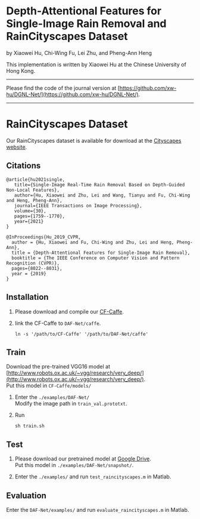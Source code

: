 # Depth-Attentional Features for Single-Image Rain Removal and RainCityscapes Dataset

by Xiaowei Hu, Chi-Wing Fu, Lei Zhu, and Pheng-Ann Heng

This implementation is written by Xiaowei Hu at the Chinese University of Hong Kong.

***

Please find the code of the journal version at [https://github.com/xw-hu/DGNL-Net/](https://github.com/xw-hu/DGNL-Net/).      

***

# RainCityscapes Dataset

Our RainCityscapes dataset is available for download at the [Cityscapes website](https://www.cityscapes-dataset.com/downloads/).

## Citations
```
@article{hu2021single,                    
   title={Single-Image Real-Time Rain Removal Based on Depth-Guided Non-Local Features},                
   author={Hu, Xiaowei and Zhu, Lei and Wang, Tianyu and Fu, Chi-Wing and Heng, Pheng-Ann},               
   journal={IEEE Transactions on Image Processing},              
   volume={30},                
   pages={1759--1770},            
   year={2021}         
}
```
```
@InProceedings{Hu_2019_CVPR,      
  author = {Hu, Xiaowei and Fu, Chi-Wing and Zhu, Lei and Heng, Pheng-Ann},      
  title = {Depth-Attentional Features for Single-Image Rain Removal},      
  booktitle = {The IEEE Conference on Computer Vision and Pattern Recognition (CVPR)},      
  pages={8022--8031},      
  year = {2019}      
}
```
      
## Installation

1. Please download and compile our [CF-Caffe](https://github.com/xw-hu/CF-Caffe).

2. link the CF-Caffe to `DAF-Net/caffe`.

    ```shell
    ln -s '/path/to/CF-Caffe' '/path/to/DAF-Net/caffe'
    ```
  
## Train

Download the pre-trained VGG16 model at [http://www.robots.ox.ac.uk/~vgg/research/very_deep/](http://www.robots.ox.ac.uk/~vgg/research/very_deep/).   
   Put this model in `CF-Caffe/models/`

1. Enter the `./examples/DAF-Net/`   
   Modify the image path in `train_val.prototxt`.

2. Run   
   ```shell
   sh train.sh
   ```


## Test   
1. Please download our pretrained model at [Google Drive](https://drive.google.com/open?id=1Tmo2GU6KXwKoGlY_Epy5cae9dApk5AdL).   
   Put this model in `./examples/DAF-Net/snapshot/`.

2. Enter the `./examples/` and run `test_raincityscapes.m` in Matlab. 



## Evaluation
 
Enter the `DAF-Net/examples/` and run `evaluate_raincityscapes.m` in Matlab. 

